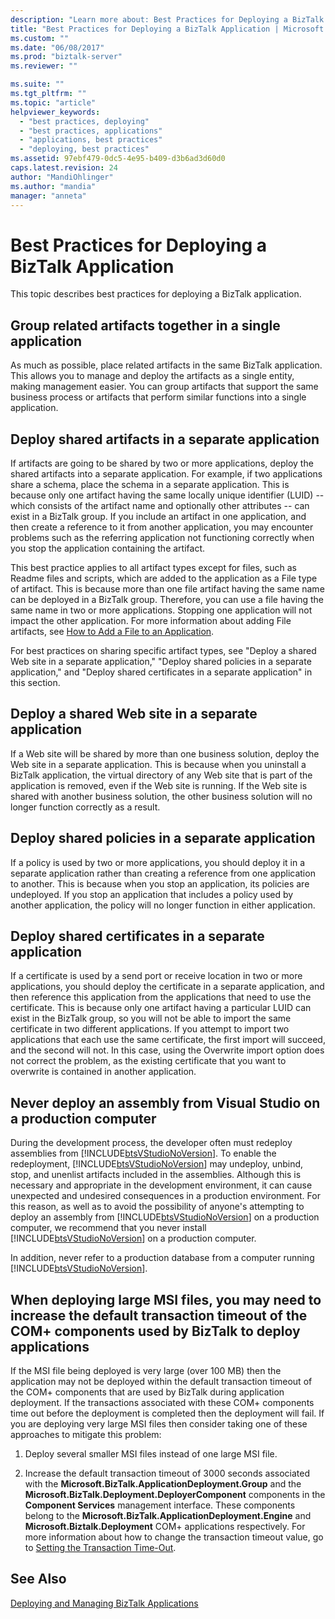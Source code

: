 ```yaml
---
description: "Learn more about: Best Practices for Deploying a BizTalk Application"
title: "Best Practices for Deploying a BizTalk Application | Microsoft Docs"
ms.custom: ""
ms.date: "06/08/2017"
ms.prod: "biztalk-server"
ms.reviewer: ""

ms.suite: ""
ms.tgt_pltfrm: ""
ms.topic: "article"
helpviewer_keywords:
  - "best practices, deploying"
  - "best practices, applications"
  - "applications, best practices"
  - "deploying, best practices"
ms.assetid: 97ebf479-0dc5-4e95-b409-d3b6ad3d60d0
caps.latest.revision: 24
author: "MandiOhlinger"
ms.author: "mandia"
manager: "anneta"
---
```

# Best Practices for Deploying a BizTalk Application
This topic describes best practices for deploying a BizTalk application.

## Group related artifacts together in a single application
 As much as possible, place related artifacts in the same BizTalk application. This allows you to manage and deploy the artifacts as a single entity, making management easier. You can group artifacts that support the same business process or artifacts that perform similar functions into a single application.

## Deploy shared artifacts in a separate application
 If artifacts are going to be shared by two or more applications, deploy the shared artifacts into a separate application. For example, if two applications share a schema, place the schema in a separate application. This is because only one artifact having the same locally unique identifier (LUID) -- which consists of the artifact name and optionally other attributes -- can exist in a BizTalk group. If you include an artifact in one application, and then create a reference to it from another application, you may encounter problems such as the referring application not functioning correctly when you stop the application containing the artifact.

 This best practice applies to all artifact types except for files, such as Readme files and scripts, which are added to the application as a File type of artifact. This is because more than one file artifact having the same name can be deployed in a BizTalk group. Therefore, you can use a file having the same name in two or more applications. Stopping one application will not impact the other application. For more information about adding File artifacts, see [How to Add a File to an Application](../core/how-to-add-a-file-to-an-application.md).

 For best practices on sharing specific artifact types, see "Deploy a shared Web site in a separate application," "Deploy shared policies in a separate application," and "Deploy shared certificates in a separate application" in this section.

## Deploy a shared Web site in a separate application
 If a Web site will be shared by more than one business solution, deploy the Web site in a separate application. This is because when you uninstall a BizTalk application, the virtual directory of any Web site that is part of the application is removed, even if the Web site is running. If the Web site is shared with another business solution, the other business solution will no longer function correctly as a result.

## Deploy shared policies in a separate application
 If a policy is used by two or more applications, you should deploy it in a separate application rather than creating a reference from one application to another. This is because when you stop an application, its policies are undeployed. If you stop an application that includes a policy used by another application, the policy will no longer function in either application.

## Deploy shared certificates in a separate application
 If a certificate is used by a send port or receive location in two or more applications, you should deploy the certificate in a separate application, and then reference this application from the applications that need to use the certificate. This is because only one artifact having a particular LUID can exist in the BizTalk group, so you will not be able to import the same certificate in two different applications. If you attempt to import two applications that each use the same certificate, the first import will succeed, and the second will not. In this case, using the Overwrite import option does not correct the problem, as the existing certificate that you want to overwrite is contained in another application.

## Never deploy an assembly from Visual Studio on a production computer
 During the development process, the developer often must redeploy assemblies from [!INCLUDE[btsVStudioNoVersion](../includes/btsvstudionoversion-md.md)]. To enable the redeployment, [!INCLUDE[btsVStudioNoVersion](../includes/btsvstudionoversion-md.md)] may undeploy, unbind, stop, and unenlist artifacts included in the assemblies. Although this is necessary and appropriate in the development environment, it can cause unexpected and undesired consequences in a production environment. For this reason, as well as to avoid the possibility of anyone's attempting to deploy an assembly from [!INCLUDE[btsVStudioNoVersion](../includes/btsvstudionoversion-md.md)] on a production computer, we recommend that you never install [!INCLUDE[btsVStudioNoVersion](../includes/btsvstudionoversion-md.md)] on a production computer.

 In addition, never refer to a production database from a computer running [!INCLUDE[btsVStudioNoVersion](../includes/btsvstudionoversion-md.md)].

## When deploying large MSI files, you may need to increase the default transaction timeout of the COM+ components used by BizTalk to deploy applications
 If the MSI file being deployed is very large (over 100 MB) then the application may not be deployed within the default transaction timeout of the COM+ components that are used by BizTalk during application deployment. If the transactions associated with these COM+ components time out before the deployment is completed then the deployment will fail. If you are deploying very large MSI files then consider taking one of these approaches to mitigate this problem:

1.  Deploy several smaller MSI files instead of one large MSI file.

2.  Increase the default transaction timeout of 3000 seconds associated with the **Microsoft.BizTalk.ApplicationDeployment.Group** and the **Microsoft.BizTalk.Deployment.DeployerComponent** components in the **Component Services** management interface. These components belong to the **Microsoft.BizTalk.ApplicationDeployment.Engine** and **Microsoft.Biztalk.Deployment** COM+ applications respectively. For more information about how to change the transaction timeout value, go to [Setting the Transaction Time-Out](/windows/win32/cossdk/setting-the-transaction-time-out).

## See Also
 [Deploying and Managing BizTalk Applications](../core/deploying-and-managing-biztalk-applications.md)
